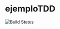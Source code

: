 # ejemploTDD

[![Build Status](https://travis-ci.org/damianlattenero/eis2015-2.svg)](https://travis-ci.org/damianlattenero/eis2015-2)
